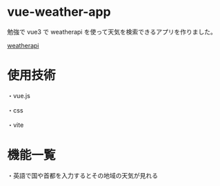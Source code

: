 # vue-weather-app

勉強で vue3 で weatherapi を使って天気を検索できるアプリを作りました。

[weatherapi](https://www.weatherapi.com/)

# 使用技術

・vue.js

・css

・vite

# 機能一覧

・英語で国や首都を入力するとその地域の天気が見れる
